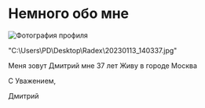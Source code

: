 # Немного обо мнe


![Фотография профиля](/20230113_140337.jpg)

"C:\Users\PD\Desktop\Radex\20230113_140337.jpg"

Меня зовут Дмитрий мне 37 лет
Живу в городе Москва

С Уважением,

Дмитрий
